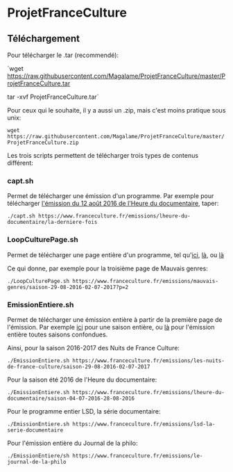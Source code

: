 # ProjetFranceCulture

## Téléchargement

Pour télécharger le .tar (recommendé):

`wget https://raw.githubusercontent.com/Magalame/ProjetFranceCulture/master/ProjetFranceCulture.tar

tar -xvf ProjetFranceCulture.tar`

Pour ceux qui le souhaite, il y a aussi un .zip, mais c'est moins pratique sous unix:

`wget https://raw.githubusercontent.com/Magalame/ProjetFranceCulture/master/ProjetFranceCulture.zip`

Les trois scripts permettent de télécharger trois types de contenus différent:

### capt.sh

Permet de télécharger une émission d'un programme. Par exemple pour télécharger [l'émission du 12 août 2016 de l'Heure du documentaire](https://www.franceculture.fr/emissions/lheure-du-documentaire/la-derniere-fois), taper:

`./capt.sh https://www.franceculture.fr/emissions/lheure-du-documentaire/la-derniere-fois`

### LoopCulturePage.sh

Permet de télécharger une page entière d'un programme, tel qu'[ici](https://www.franceculture.fr/emissions/mauvais-genres/saison-29-08-2016-02-07-2017), [là](https://www.franceculture.fr/emissions/mauvais-genres/saison-29-08-2016-02-07-2017?p=2), ou [là](https://www.franceculture.fr/emissions/mauvais-genres/saison-29-08-2016-02-07-2017?p=3)

Ce qui donne, par exemple pour la troisième page de Mauvais genres:

`./LoopCulturePage.sh https://www.franceculture.fr/emissions/mauvais-genres/saison-29-08-2016-02-07-2017?p=2`

### EmissionEntiere.sh

Permet de télécharger une émission entière à partir de la première page de l'émission. Par exemple [ici](https://www.franceculture.fr/emissions/mauvais-genres/saison-29-08-2016-02-07-2017) pour une saison entière, ou [là](https://www.franceculture.fr/emissions/mauvais-genres) pour l'émission entière toutes saisons confondues.

Ainsi, pour la saison 2016-2017 des Nuits de France Culture:

`./EmissionEntiere.sh https://www.franceculture.fr/emissions/les-nuits-de-france-culture/saison-29-08-2016-02-07-2017`

Pour la saison été 2016 de l'Heure du documentaire:

`./EmissionEntiere.sh https://www.franceculture.fr/emissions/lheure-du-documentaire/saison-04-07-2016-28-08-2016` 

Pour le programme entier LSD, la série documentaire:

`./EmissionEntiere.sh https://www.franceculture.fr/emissions/lsd-la-serie-documentaire`

Pour l'émission entière du Journal de la philo:

`./EmissionEntiere/sh https://www.franceculture.fr/emissions/le-journal-de-la-philo`
